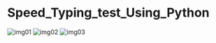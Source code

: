 # Speed_Typing_test_Using_Python
![img01](https://github.com/rahulrmahato/Speed_Typing_test_Using_Python/assets/82278176/64ca6b0d-087f-4b65-ab7d-ec4b0791bf8f)
![img02](https://github.com/rahulrmahato/Speed_Typing_test_Using_Python/assets/82278176/6042fbbb-97f2-41fd-bb15-5c2b0dbf1c5a)
![img03](https://github.com/rahulrmahato/Speed_Typing_test_Using_Python/assets/82278176/3518c6d1-7b3f-4ac4-8dcd-5e961487344a)

